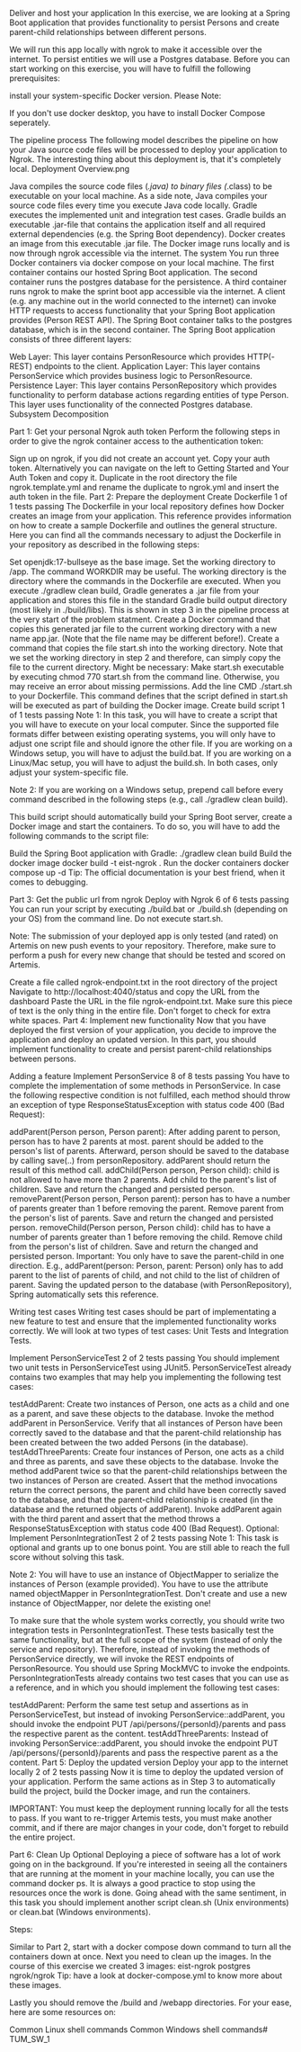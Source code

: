 Deliver and host your application
In this exercise, we are looking at a Spring Boot application that provides functionality to persist Persons and create parent-child relationships between different persons.

We will run this app locally with ngrok to make it accessible over the internet. To persist entities we will use a Postgres database. Before you can start working on this exercise, you will have to fulfill the following prerequisites:

install your system-specific Docker version.
Please Note:

If you don't use docker desktop, you have to install Docker Compose seperately.

The pipeline process
The following model describes the pipeline on how your Java source code files will be processed to deploy your application to Ngrok. The interesting thing about this deployment is, that it's completely local. Deployment Overview.png

Java compiles the source code files (*.java) to binary files (*.class) to be executable on your local machine. As a side note, Java compiles your source code files every time you execute Java code locally.
Gradle executes the implemented unit and integration test cases.
Gradle builds an executable .jar-file that contains the application itself and all required external dependencies (e.g. the Spring Boot dependency).
Docker creates an image from this executable .jar file.
The Docker image runs locally and is now through ngrok accessible via the internet.
The system
You run three Docker containers via docker compose on your local machine. The first container contains our hosted Spring Boot application. The second container runs the postgres database for the persistence. A third container runs ngrok to make the sprint boot app accessible via the internet. A client (e.g. any machine out in the world connected to the internet) can invoke HTTP requests to access functionality that your Spring Boot application provides (Person REST API). The Spring Boot container talks to the postgres database, which is in the second container. The Spring Boot application consists of three different layers:

Web Layer: This layer contains PersonResource which provides HTTP(-REST) endpoints to the client.
Application Layer: This layer contains PersonService which provides business logic to PersonResource.
Persistence Layer: This layer contains PersonRepository which provides functionality to perform database actions regarding entities of type Person. This layer uses functionality of the connected Postgres database.
Subsystem Decomposition

Part 1: Get your personal Ngrok auth token
Perform the following steps in order to give the ngrok container access to the authentication token:

Sign up on ngrok, if you did not create an account yet.
Copy your auth token. Alternatively you can navigate on the left to Getting Started and Your Auth Token and copy it.
Duplicate in the root directory the file ngrok.template.yml and rename the duplicate to ngrok.yml and insert the auth token in the file.
Part 2: Prepare the deployment
 Create Dockerfile 1 of 1 tests passing
The Dockerfile in your local repository defines how Docker creates an image from your application. This reference provides information on how to create a sample Dockerfile and outlines the general structure. Here you can find all the commands necessary to adjust the Dockerfile in your repository as described in the following steps:

Set openjdk:17-bullseye as the base image.
Set the working directory to /app. The command WORKDIR may be useful. The working directory is the directory where the commands in the Dockerfile are executed.
When you execute ./gradlew clean build, Gradle generates a .jar file from your application and stores this file in the standard Gradle build output directory (most likely in ./build/libs). This is shown in step 3 in the pipeline process at the very start of the problem statment. Create a Docker command that copies this generated jar file to the current working directory with a new name app.jar. (Note that the file name may be different before!).
Create a command that copies the file start.sh into the working directory. Note that we set the working directory in step 2 and therefore, can simply copy the file to the current directory.
Might be necessary: Make start.sh executable by executing chmod 770 start.sh from the command line. Otherwise, you may receive an error about missing permissions.
Add the line CMD ./start.sh to your Dockerfile. This command defines that the script defined in start.sh will be executed as part of building the Docker image.
 Create build script 1 of 1 tests passing
Note 1: In this task, you will have to create a script that you will have to execute on your local computer. Since the supported file formats differ between existing operating systems, you will only have to adjust one script file and should ignore the other file. If you are working on a Windows setup, you will have to adjust the build.bat. If you are working on a Linux/Mac setup, you will have to adjust the build.sh. In both cases, only adjust your system-specific file.

Note 2: If you are working on a Windows setup, prepend call before every command described in the following steps (e.g., call ./gradlew clean build).

This build script should automatically build your Spring Boot server, create a Docker image and start the containers. To do so, you will have to add the following commands to the script file:

Build the Spring Boot application with Gradle: ./gradlew clean build
Build the docker image docker build -t eist-ngrok .
Run the docker containers docker compose up -d
Tip: The official documentation is your best friend, when it comes to debugging.

Part 3: Get the public url from ngrok
 Deploy with Ngrok 6 of 6 tests passing
You can run your script by executing ./build.bat or ./build.sh (depending on your OS) from the command line. Do not execute start.sh.

Note: The submission of your deployed app is only tested (and rated) on Artemis on new push events to your repository. Therefore, make sure to perform a push for every new change that should be tested and scored on Artemis.

Create a file called ngrok-endpoint.txt in the root directory of the project
Navigate to http://localhost:4040/status and copy the URL from the dashboard
Paste the URL in the file ngrok-endpoint.txt. Make sure this piece of text is the only thing in the entire file. Don't forget to check for extra white spaces.
Part 4: Implement new functionality
Now that you have deployed the first version of your application, you decide to improve the application and deploy an updated version. In this part, you should implement functionality to create and persist parent-child relationships between persons.

Adding a feature
 Implement PersonService 8 of 8 tests passing
You have to complete the implementation of some methods in PersonService. In case the following respective condition is not fulfilled, each method should throw an exception of type ResponseStatusException with status code 400 (Bad Request):

addParent(Person person, Person parent): After adding parent to person, person has to have 2 parents at most. parent should be added to the person's list of parents. Afterward, person should be saved to the database by calling save(..) from personRepository. addParent should return the result of this method call.
addChild(Person person, Person child): child is not allowed to have more than 2 parents. Add child to the parent's list of children. Save and return the changed and persisted person.
removeParent(Person person, Person parent): person has to have a number of parents greater than 1 before removing the parent. Remove parent from the person's list of parents. Save and return the changed and persisted person.
removeChild(Person person, Person child): child has to have a number of parents greater than 1 before removing the child. Remove child from the person's list of children. Save and return the changed and persisted person.
Important: You only have to save the parent-child in one direction. E.g., addParent(person: Person, parent: Person) only has to add parent to the list of parents of child, and not child to the list of children of parent. Saving the updated person to the database (with PersonRepository), Spring automatically sets this reference.

Writing test cases
Writing test cases should be part of implementating a new feature to test and ensure that the implemented functionality works correctly. We will look at two types of test cases: Unit Tests and Integration Tests.

 Implement PersonServiceTest 2 of 2 tests passing
You should implement two unit tests in PersonServiceTest using JUnit5. PersonServiceTest already contains two examples that may help you implementing the following test cases:

testAddParent: Create two instances of Person, one acts as a child and one as a parent, and save these objects to the database. Invoke the method addParent in PersonService. Verify that all instances of Person have been correctly saved to the database and that the parent-child relationship has been created between the two added Persons (in the database).
testAddThreeParents: Create four instances of Person, one acts as a child and three as parents, and save these objects to the database. Invoke the method addParent twice so that the parent-child relationships between the two instances of Person are created. Assert that the method invocations return the correct persons, the parent and child have been correctly saved to the database, and that the parent-child relationship is created (in the database and the returned objects of addParent). Invoke addParent again with the third parent and assert that the method throws a ResponseStatusException with status code 400 (Bad Request).
 Optional: Implement PersonIntegrationTest 2 of 2 tests passing
Note 1: This task is optional and grants up to one bonus point. You are still able to reach the full score without solving this task.

Note 2: You will have to use an instance of ObjectMapper to serialize the instances of Person (example provided). You have to use the attribute named objectMapper in PersonIntegrationTest. Don't create and use a new instance of ObjectMapper, nor delete the existing one!

To make sure that the whole system works correctly, you should write two integration tests in PersonIntegrationTest. These tests basically test the same functionality, but at the full scope of the system (instead of only the service and repository). Therefore, instead of invoking the methods of PersonService directly, we will invoke the REST endpoints of PersonResource. You should use Spring MockMVC to invoke the endpoints. PersonIntegrationTests already contains two test cases that you can use as a reference, and in which you should implement the following test cases:

testAddParent: Perform the same test setup and assertions as in PersonServiceTest, but instead of invoking PersonService::addParent, you should invoke the endpoint PUT /api/persons/{personId}/parents and pass the respective parent as the content.
testAddThreeParents: Instead of invoking PersonService::addParent, you should invoke the endpoint PUT /api/persons/{personId}/parents and pass the respective parent as a the content.
Part 5: Deploy the updated version
 Deploy your app to the internet locally 2 of 2 tests passing
Now it is time to deploy the updated version of your application. Perform the same actions as in Step 3 to automatically build the project, build the Docker image, and run the containers.

IMPORTANT: You must keep the deployment running locally for all the tests to pass. If you want to re-trigger Artemis tests, you must make another commit, and if there are major changes in your code, don't forget to rebuild the entire project.

Part 6: Clean Up
Optional Deploying a piece of software has a lot of work going on in the background. If you're interested in seeing all the containers that are running at the moment in your machine locally, you can use the command docker ps. It is always a good practice to stop using the resources once the work is done. Going ahead with the same sentiment, in this task you should implement another script clean.sh (Unix environments) or clean.bat (Windows environments).

Steps:

Similar to Part 2, start with a docker compose down command to turn all the containers down at once.
Next you need to clean up the images. In the course of this exercise we created 3 images:
eist-ngrok
postgres
ngrok/ngrok
Tip: have a look at docker-compose.yml to know more about these images.

Lastly you should remove the /build and /webapp directories.
For your ease, here are some resources on:

Common Linux shell commands
Common Windows shell commands# TUM_SW_1

